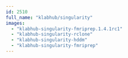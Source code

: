 ```yaml
---
id: 2510
full_name: "klabhub/singularity"
images: 
  - "klabhub-singularity-fmriprep.1.4.1rc1"
  - "klabhub-singularity-rclone"
  - "klabhub-singularity-hddm"
  - "klabhub-singularity-fmriprep"
---
```

